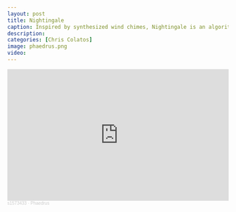 ```yaml
---
layout: post
title: Nightingale
caption: Inspired by synthesized wind chimes, Nightingale is an algorithmic sonification of Plato's Phaedrus, transforming dialogue into sound and musical traits.
description:
categories: [Chris Colatos]
image: phaedrus.png
video:
---
```

<iframe width="100%" height="300" scrolling="no" frameborder="no" allow="autoplay" src="https://w.soundcloud.com/player/?url=https%3A//api.soundcloud.com/tracks/235339410&color=%23000000&auto_play=false&hide_related=false&show_comments=true&show_user=true&show_reposts=false&show_teaser=true&visual=true"></iframe><div style="font-size: 10px; color: #cccccc;line-break: anywhere;word-break: normal;overflow: hidden;white-space: nowrap;text-overflow: ellipsis; font-family: Interstate,Lucida Grande,Lucida Sans Unicode,Lucida Sans,Garuda,Verdana,Tahoma,sans-serif;font-weight: 100;"><a href="https://soundcloud.com/s1573433" title="s1573433" target="_blank" style="color: #cccccc; text-decoration: none;">s1573433</a> · <a href="https://soundcloud.com/s1573433/phaedrus" title="Phaedrus" target="_blank" style="color: #cccccc; text-decoration: none;">Phaedrus</a></div>
